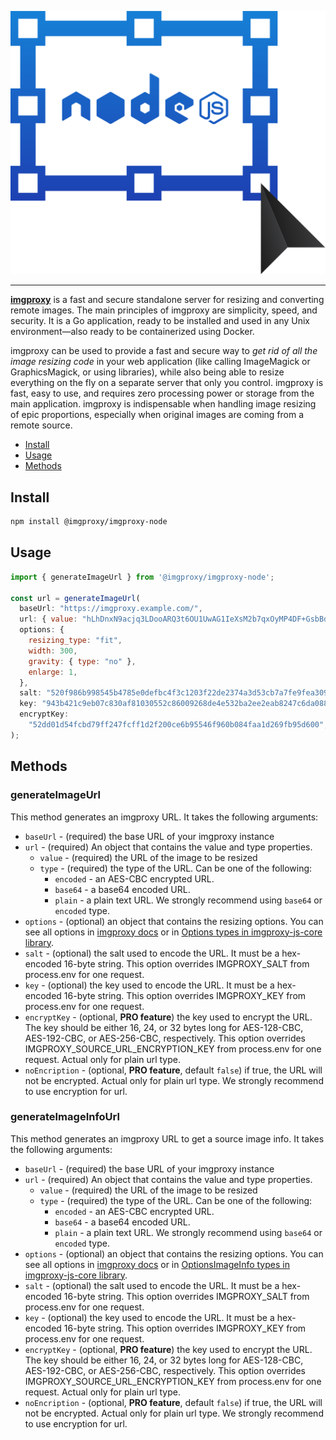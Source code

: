 <p align="center">
  <a href="https://imgproxy.net">
    <picture>
      <source media="(prefers-color-scheme: dark)" srcset="https://raw.githubusercontent.com/imgproxy/imgproxy-node/main/assets/nodejs-dark.svg?sanitize=true">
      <source media="(prefers-color-scheme: light)" srcset="https://raw.githubusercontent.com/imgproxy/imgproxy-node/main/assets/nodejs-light.svg?sanitize=true">
      <img alt="imgproxy-nodejs logo" src="https://raw.githubusercontent.com/imgproxy/imgproxy-node/main/assets/nodejs-light.svg?sanitize=true">
    </picture>
  </a>
</p>

---

**[imgproxy](https://github.com/imgproxy/imgproxy)** is a fast and secure standalone server for resizing and converting remote images. The main principles of imgproxy are simplicity, speed, and security. It is a Go application, ready to be installed and used in any Unix environment—also ready to be containerized using Docker.

imgproxy can be used to provide a fast and secure way to _get rid of all the image resizing code_ in your web application (like calling ImageMagick or GraphicsMagick, or using libraries), while also being able to resize everything on the fly on a separate server that only you control. imgproxy is fast, easy to use, and requires zero processing power or storage from the main application. imgproxy is indispensable when handling image resizing of epic proportions, especially when original images are coming from a remote source.

- [Install](#install)
- [Usage](#usage)
- [Methods](#methods)

## Install

```bash
npm install @imgproxy/imgproxy-node
```

## Usage

```js
import { generateImageUrl } from '@imgproxy/imgproxy-node';

const url = generateImageUrl(
  baseUrl: "https://imgproxy.example.com/",
  url: { value: "hLhDnxN9acjq3LDooARQ3t6OU1UwAG1IeXsM2b7qxOyMP4DF+GsbBdnG1K9B0+bz", type: "encoded" },
  options: {
    resizing_type: "fit",
    width: 300,
    gravity: { type: "no" },
    enlarge: 1,
  },
  salt: "520f986b998545b4785e0defbc4f3c1203f22de2374a3d53cb7a7fe9fea309c5",
  key: "943b421c9eb07c830af81030552c86009268de4e532ba2ee2eab8247c6da0881",
  encryptKey:
    "52dd01d54fcbd79ff247fcff1d2f200ce6b95546f960b084faa1d269fb95d600",
);
```

## Methods

### generateImageUrl

This method generates an imgproxy URL.
It takes the following arguments:

- `baseUrl` - (required) the base URL of your imgproxy instance
- `url` - (required) An object that contains the value and type properties.
  - `value` - (required) the URL of the image to be resized
  - `type` - (required) the type of the URL. Can be one of the following:
    - `encoded` - an AES-CBC encrypted URL.
    - `base64` - a base64 encoded URL.
    - `plain` - a plain text URL. We strongly recommend using `base64` or `encoded` type.
- `options` - (optional) an object that contains the resizing options. You can see all options in [imgproxy docs](https://docs.imgproxy.net/generating_the_url?id=processing-options)
  or in [Options types in imgproxy-js-core library](https://github.com/imgproxy/imgproxy-js-core/blob/main/src/types/index.ts).
- `salt` - (optional) the salt used to encode the URL. It must be a hex-encoded 16-byte string. This option overrides IMGPROXY_SALT from process.env for one request.
- `key` - (optional) the key used to encode the URL. It must be a hex-encoded 16-byte string. This option overrides IMGPROXY_KEY from process.env for one request.
- `encryptKey` - (optional, **PRO feature**) the key used to encrypt the URL. The key should be either 16, 24, or 32 bytes long for AES-128-CBC, AES-192-CBC, or AES-256-CBC, respectively. This option overrides IMGPROXY_SOURCE_URL_ENCRYPTION_KEY from process.env for one request. Actual only for plain url type.
- `noEncription` - (optional, **PRO feature**, default `false`) if true, the URL will not be encrypted. Actual only for plain url type. We strongly recommend to use encryption for url.

### generateImageInfoUrl

This method generates an imgproxy URL to get a source image info.
It takes the following arguments:

- `baseUrl` - (required) the base URL of your imgproxy instance
- `url` - (required) An object that contains the value and type properties.
  - `value` - (required) the URL of the image to be resized
  - `type` - (required) the type of the URL. Can be one of the following:
    - `encoded` - an AES-CBC encrypted URL.
    - `base64` - a base64 encoded URL.
    - `plain` - a plain text URL. We strongly recommend using `base64` or `encoded` type.
- `options` - (optional) an object that contains the resizing options. You can see all options in [imgproxy docs](https://docs.imgproxy.net/getting_the_image_info?id=info-options)
  or in [OptionsImageInfo types in imgproxy-js-core library](https://github.com/imgproxy/imgproxy-js-core/blob/main/src/types/index.ts).
- `salt` - (optional) the salt used to encode the URL. It must be a hex-encoded 16-byte string. This option overrides IMGPROXY_SALT from process.env for one request.
- `key` - (optional) the key used to encode the URL. It must be a hex-encoded 16-byte string. This option overrides IMGPROXY_KEY from process.env for one request.
- `encryptKey` - (optional, **PRO feature**) the key used to encrypt the URL. The key should be either 16, 24, or 32 bytes long for AES-128-CBC, AES-192-CBC, or AES-256-CBC, respectively. This option overrides IMGPROXY_SOURCE_URL_ENCRYPTION_KEY from process.env for one request. Actual only for plain url type.
- `noEncription` - (optional, **PRO feature**, default `false`) if true, the URL will not be encrypted. Actual only for plain url type. We strongly recommend to use encryption for url.
